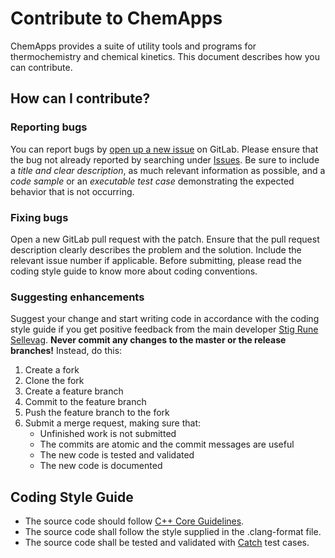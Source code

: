 # Contribute to ChemApps

ChemApps provides a suite of utility tools and programs for thermochemistry
and chemical kinetics. This document describes how you can contribute.

## How can I contribute?

### Reporting bugs

You can report bugs by [open up a new issue](https://gitlab.com/stigrs/chemapps/issues/new) 
on GitLab. Please ensure that the bug not already reported by searching under
[Issues](https://gitlab.com/stigrs/chemapps/issues). Be sure to include a *title 
and clear description*, as much relevant information as possible, and a *code 
sample* or an *executable test case* demonstrating the expected behavior that is 
not occurring. 

### Fixing bugs

Open a new GitLab pull request with the patch. Ensure that the pull request
description clearly describes the problem and the solution. Include the relevant
issue number if applicable. Before submitting, please read the coding style 
guide to know more about coding conventions.

### Suggesting enhancements

Suggest your change and start writing code in accordance with the coding 
style guide if you get positive feedback from the main developer [Stig Rune 
Sellevag](@stigrs). **Never commit any changes to the master or the release 
branches!** Instead, do this:
1. Create a fork
2. Clone the fork
3. Create a feature branch
4. Commit to the feature branch
5. Push the feature branch to the fork
6. Submit a merge request, making sure that:
    * Unfinished work is not submitted
    * The commits are atomic and the commit messages are useful
    * The new code is tested and validated
    * The new code is documented

## Coding Style Guide
* The source code should follow [C++ Core Guidelines](http://isocpp.github.io/CppCoreGuidelines/CppCoreGuidelines). 
* The source code shall follow the style supplied in the .clang-format file.
* The source code shall be tested and validated with [Catch](https://https://github.com/philsquared/catch)
test cases.
